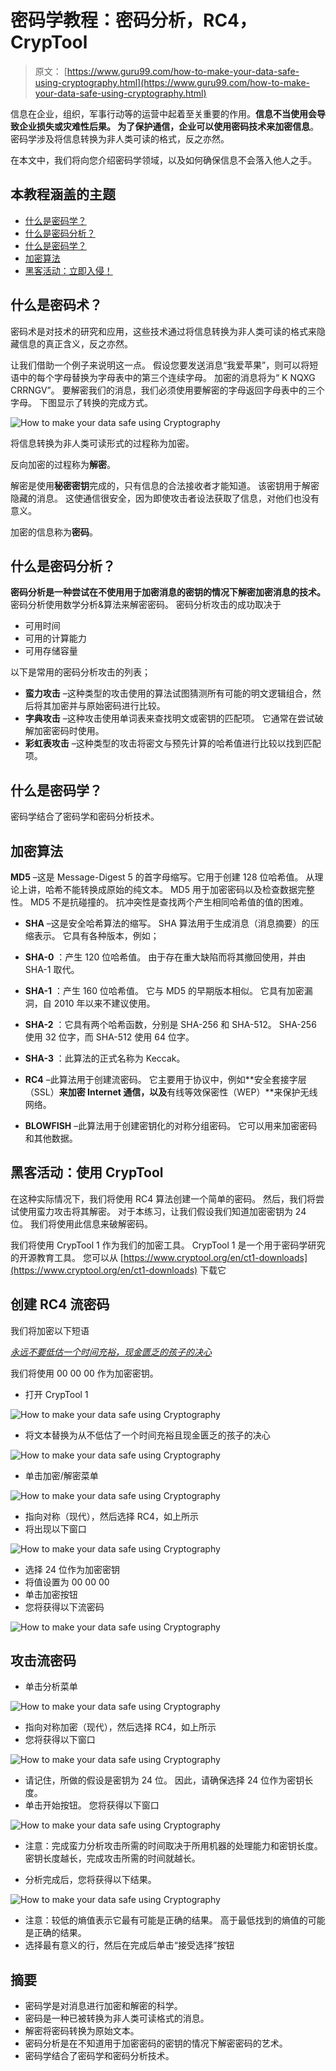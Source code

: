 # 密码学教程：密码分析，RC4，CrypTool

> 原文： [https://www.guru99.com/how-to-make-your-data-safe-using-cryptography.html](https://www.guru99.com/how-to-make-your-data-safe-using-cryptography.html)

信息在企业，组织，军事行动等的运营中起着至关重要的作用。**信息不当使用会导致企业损失或灾难性后果。 为了保护通信，企业可以使用密码技术来加密信息**。 密码学涉及将信息转换为非人类可读的格式，反之亦然。

在本文中，我们将向您介绍密码学领域，以及如何确保信息不会落入他人之手。

## 本教程涵盖的主题

*   [什么是密码学？](#1)
*   [什么是密码分析？](#2)
*   [什么是密码学？](#3)
*   [加密算法](#4)
*   [黑客活动：立即入侵！](#5)

## 什么是密码术？

密码术是对技术的研究和应用，这些技术通过将信息转换为非人类可读的格式来隐藏信息的真正含义，反之亦然。

让我们借助一个例子来说明这一点。 假设您要发送消息“我爱苹果”，则可以将短语中的每个字母替换为字母表中的第三个连续字母。 加密的消息将为“ K NQXG CRRNGV”。 要解密我们的消息，我们必须使用要解密的字母返回字母表中的三个字母。 下图显示了转换的完成方式。

![How to make your data safe using Cryptography ](img/52b82711c86edf2894c6a57febef72c2.png "How to make your data safe using Cryptography ")

将信息转换为非人类可读形式的过程称为加密。

反向加密的过程称为**解密**。

解密是使用**秘密密钥**完成的，只有信息的合法接收者才能知道。 该密钥用于解密隐藏的消息。 这使通信很安全，因为即使攻击者设法获取了信息，对他们也没有意义。

加密的信息称为**密码**。

## 什么是密码分析？

**密码分析是一种尝试在不使用用于加密消息的密钥的情况下解密加密消息的技术。** 密码分析使用数学分析&算法来解密密码。 密码分析攻击的成功取决于

*   可用时间
*   可用的计算能力
*   可用存储容量

以下是常用的密码分析攻击的列表；

*   **蛮力攻击** –这种类型的攻击使用的算法试图猜测所有可能的明文逻辑组合，然后将其加密并与原始密码进行比较。
*   **字典攻击** –这种攻击使用单词表来查找明文或密钥的匹配项。 它通常在尝试破解加密密码时使用。
*   **彩虹表攻击** –这种类型的攻击将密文与预先计算的哈希值进行比较以找到匹配项。

## 什么是密码学？

密码学结合了密码学和密码分析技术。

## 加密算法

**MD5** –这是 Message-Digest 5 的首字母缩写。它用于创建 128 位哈希值。 从理论上讲，哈希不能转换成原始的纯文本。 MD5 用于加密密码以及检查数据完整性。 MD5 不是抗碰撞的。 抗冲突性是查找两个产生相同哈希值的值的困难。

*   **SHA** –这是安全哈希算法的缩写。 SHA 算法用于生成消息（消息摘要）的压缩表示。 它具有各种版本，例如；

*   **SHA-0** ：产生 120 位哈希值。 由于存在重大缺陷而将其撤回使用，并由 SHA-1 取代。
*   **SHA-1** ：产生 160 位哈希值。 它与 MD5 的早期版本相似。 它具有加密漏洞，自 2010 年以来不建议使用。
*   **SHA-2** ：它具有两个哈希函数，分别是 SHA-256 和 SHA-512。 SHA-256 使用 32 位字，而 SHA-512 使用 64 位字。
*   **SHA-3** ：此算法的正式名称为 Keccak。

*   **RC4** –此算法用于创建流密码。 它主要用于协议中，例如**安全套接字层（SSL）**来加密 Internet 通信，以及**有线等效保密性（WEP）**来保护无线网络。
*   **BLOWFISH** –此算法用于创建密钥化的对称分组密码。 它可以用来加密密码和其他数据。

## 黑客活动：使用 CrypTool

在这种实际情况下，我们将使用 RC4 算法创建一个简单的密码。 然后，我们将尝试使用蛮力攻击将其解密。 对于本练习，让我们假设我们知道加密密钥为 24 位。 我们将使用此信息来破解密码。

我们将使用 CrypTool 1 作为我们的加密工具。 CrypTool 1 是一个用于密码学研究的开源教育工具。 您可以从 [https://www.cryptool.org/en/ct1-downloads](https://www.cryptool.org/en/ct1-downloads) 下载它

## 创建 RC4 流密码

我们将加密以下短语

*<u>永远不要低估一个时间充裕，现金匮乏的孩子的决心</u>*

我们将使用 00 00 00 作为加密密钥。

*   打开 CrypTool 1

![How to make your data safe using Cryptography ](img/bee2600ed36ffa75b622ab6ae133cfba.png "How to make your data safe using Cryptography ")

*   将文本替换为从不低估了一个时间充裕且现金匮乏的孩子的决心

![How to make your data safe using Cryptography ](img/43751923e44b0fea7e9ff38e0ba26bd3.png "How to make your data safe using Cryptography ")

*   单击加密/解密菜单

![How to make your data safe using Cryptography ](img/b5123429d0393fd2a3fdb298194af1ad.png "How to make your data safe using Cryptography ")

*   指向对称（现代），然后选择 RC4，如上所示
*   将出现以下窗口

![How to make your data safe using Cryptography ](img/ff6b9a93cab17181a26f24a7a4864b89.png "How to make your data safe using Cryptography ")

*   选择 24 位作为加密密钥
*   将值设置为 00 00 00
*   单击加密按钮
*   您将获得以下流密码

![How to make your data safe using Cryptography ](img/4c7a7870b0896cf51874179dfb595a3c.png "How to make your data safe using Cryptography ")

## 攻击流密码

*   单击分析菜单

![How to make your data safe using Cryptography ](img/d10af649cb62ed66bd77e07ac688f19a.png "How to make your data safe using Cryptography ")

*   指向对称加密（现代），然后选择 RC4，如上所示
*   您将获得以下窗口

![How to make your data safe using Cryptography ](img/f69c22fa791b60c34fbaf0d9f95bade5.png "How to make your data safe using Cryptography ")

*   请记住，所做的假设是密钥为 24 位。 因此，请确保选择 24 位作为密钥长度。
*   单击开始按钮。 您将获得以下窗口

![How to make your data safe using Cryptography ](img/8b7ea1bd230bbb70e423634eaf78f086.png "How to make your data safe using Cryptography ")

*   注意：完成蛮力分析攻击所需的时间取决于所用机器的处理能力和密钥长度。 密钥长度越长，完成攻击所需的时间就越长。

*   分析完成后，您将获得以下结果。

![How to make your data safe using Cryptography ](img/2fda569f692c88bbe6d83c2c76b3445e.png "How to make your data safe using Cryptography ")

*   注意：较低的熵值表示它最有可能是正确的结果。 高于最低找到的熵值的可能是正确的结果。
*   选择最有意义的行，然后在完成后单击“接受选择”按钮

## 摘要

*   密码学是对消息进行加密和解密的科学。
*   密码是一种已被转换为非人类可读格式的消息。
*   解密将密码转换为原始文本。
*   密码分析是在不知道用于加密密码的密钥的情况下解密密码的艺术。
*   密码学结合了密码学和密码分析技术。